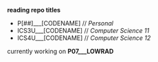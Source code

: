 **reading repo titles**<br/>
- P[##]___[CODENAME]  // *Personal*<br/>
- ICS3U___[CODENAME] // *Computer Science 11*<br/>
- ICS4U___[CODENAME] // *Computer Science 12*<br/>


currently working on **P07___LOWRAD**
